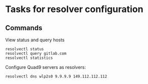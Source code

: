 # Tasks for resolver configuration

## Commands

View status and query hosts

    resolvectl status
    resolvectl query gitlab.com
    resolvectl statistics

Configure Quad9 servers as resolvers:

    resolvectl dns wlp2s0 9.9.9.9 149.112.112.112
